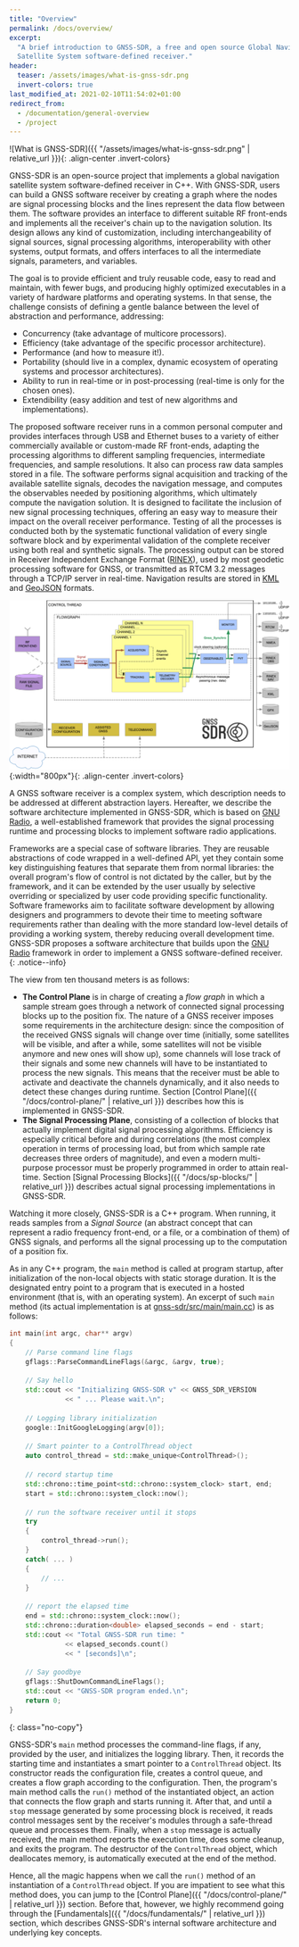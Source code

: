 ```yaml
---
title: "Overview"
permalink: /docs/overview/
excerpt:
  "A brief introduction to GNSS-SDR, a free and open source Global Navigation
  Satellite System software-defined receiver."
header:
  teaser: /assets/images/what-is-gnss-sdr.png
  invert-colors: true
last_modified_at: 2021-02-10T11:54:02+01:00
redirect_from:
  - /documentation/general-overview
  - /project
---
```


![What is GNSS-SDR]({{ "/assets/images/what-is-gnss-sdr.png" | relative_url }}){: .align-center .invert-colors}

GNSS-SDR is an open-source project that implements a global navigation satellite
system software-defined receiver in C++. With GNSS-SDR, users can build a GNSS
software receiver by creating a graph where the nodes are signal processing
blocks and the lines represent the data flow between them. The software provides
an interface to different suitable RF front-ends and implements all the
receiver's chain up to the navigation solution. Its design allows any kind of
customization, including interchangeability of signal sources, signal processing
algorithms, interoperability with other systems, output formats, and offers
interfaces to all the intermediate signals, parameters, and variables.

The goal is to provide efficient and truly reusable code, easy to read and
maintain, with fewer bugs, and producing highly optimized executables in a
variety of hardware platforms and operating systems. In that sense, the
challenge consists of defining a gentle balance between the level of abstraction
and performance, addressing:

- Concurrency (take advantage of multicore processors).
- Efficiency (take advantage of the specific processor architecture).
- Performance (and how to measure it!).
- Portability (should live in a complex, dynamic ecosystem of operating systems
  and processor architectures).
- Ability to run in real-time or in post-processing (real-time is only for the
  chosen ones).
- Extendibility (easy addition and test of new algorithms and implementations).

The proposed software receiver runs in a common personal computer and provides
interfaces through USB and Ethernet buses to a variety of either commercially
available or custom-made RF front-ends, adapting the processing algorithms to
different sampling frequencies, intermediate frequencies, and sample
resolutions. It also can process raw data samples stored in a file. The software
performs signal acquisition and tracking of the available satellite signals,
decodes the navigation message, and computes the observables needed by
positioning algorithms, which ultimately compute the navigation solution. It is
designed to facilitate the inclusion of new signal processing techniques,
offering an easy way to measure their impact on the overall receiver
performance. Testing of all the processes is conducted both by the systematic
functional validation of every single software block and by experimental
validation of the complete receiver using both real and synthetic signals. The
processing output can be stored in Receiver Independent Exchange Format
([RINEX](https://en.wikipedia.org/wiki/RINEX)), used by most geodetic processing
software for GNSS, or transmitted as RTCM 3.2 messages through a TCP/IP server
in real-time. Navigation results are stored in
[KML](https://www.ogc.org/standards/kml/) and
[GeoJSON](https://geojson.org/) formats.

![Block diagram](https://raw.githubusercontent.com/gnss-sdr/gnss-sdr/next/docs/doxygen/images/GeneralBlockDiagram.png){:width="800px"}{: .align-center .invert-colors}

A GNSS software receiver is a complex system, which description needs to be
addressed at different abstraction layers. Hereafter, we describe the software
architecture implemented in GNSS-SDR, which is based on
[GNU Radio](https://www.gnuradio.org), a well-established framework that
provides the signal processing runtime and processing blocks to implement
software radio applications.

Frameworks are a special case of software libraries. They are reusable
abstractions of code wrapped in a well-defined API, yet they contain some key
distinguishing features that separate them from normal libraries: the overall
program's flow of control is not dictated by the caller, but by the framework,
and it can be extended by the user usually by selective overriding or
specialized by user code providing specific functionality. Software frameworks
aim to facilitate software development by allowing designers and programmers to
devote their time to meeting software requirements rather than dealing with the
more standard low-level details of providing a working system, thereby reducing
overall development time. GNSS-SDR proposes a software architecture that builds
upon the [GNU Radio](https://www.gnuradio.org) framework in order to implement a
GNSS software-defined receiver.
{: .notice--info}

The view from ten thousand meters is as follows:

- **The Control Plane** is in charge of creating a _flow graph_ in which a
  sample stream goes through a network of connected signal processing blocks up
  to the position fix. The nature of a GNSS receiver imposes some requirements
  in the architecture design: since the composition of the received GNSS signals
  will change over time (initially, some satellites will be visible, and after a
  while, some satellites will not be visible anymore and new ones will show up),
  some channels will lose track of their signals and some new channels will have
  to be instantiated to process the new signals. This means that the receiver
  must be able to activate and deactivate the channels dynamically, and it also
  needs to detect these changes during runtime. Section [Control
  Plane]({{ "/docs/control-plane/" | relative_url }}) describes how this is
  implemented in GNSS-SDR.
- **The Signal Processing Plane**, consisting of a collection of blocks that
  actually implement digital signal processing algorithms. Efficiency is
  especially critical before and during correlations (the most complex operation
  in terms of processing load, but from which sample rate decreases three orders
  of magnitude), and even a modern multi-purpose processor must be properly
  programmed in order to attain real-time. Section [Signal Processing
  Blocks]({{ "/docs/sp-blocks/" | relative_url }}) describes actual signal
  processing implementations in GNSS-SDR.

Watching it more closely, GNSS-SDR is a C++ program. When running, it reads
samples from a _Signal Source_ (an abstract concept that can represent a radio
frequency front-end, or a file, or a combination of them) of GNSS signals, and
performs all the signal processing up to the computation of a position fix.

As in any C++ program, the `main` method is called at program startup, after
initialization of the non-local objects with static storage duration. It is the
designated entry point to a program that is executed in a hosted environment
(that is, with an operating system). An excerpt of such `main` method (its
actual implementation is at
[gnss-sdr/src/main/main.cc](https://github.com/gnss-sdr/gnss-sdr/blob/main/src/main/main.cc))
is as follows:

```cpp
int main(int argc, char** argv)
{
    // Parse command line flags
    gflags::ParseCommandLineFlags(&argc, &argv, true);

    // Say hello
    std::cout << "Initializing GNSS-SDR v" << GNSS_SDR_VERSION
              << " ... Please wait.\n";

    // Logging library initialization
    google::InitGoogleLogging(argv[0]);

    // Smart pointer to a ControlThread object
    auto control_thread = std::make_unique<ControlThread>();

    // record startup time
    std::chrono::time_point<std::chrono::system_clock> start, end;
    start = std::chrono::system_clock::now();

    // run the software receiver until it stops
    try
    {
        control_thread->run();
    }
    catch( ... )
    {
        // ...
    }

    // report the elapsed time
    end = std::chrono::system_clock::now();
    std::chrono::duration<double> elapsed_seconds = end - start;
    std::cout << "Total GNSS-SDR run time: "
              << elapsed_seconds.count()
              << " [seconds]\n";

    // Say goodbye
    gflags::ShutDownCommandLineFlags();
    std::cout << "GNSS-SDR program ended.\n";
    return 0;
}
```
{: class="no-copy"}

GNSS-SDR's `main` method processes the command-line flags, if any, provided by
the user, and initializes the logging library. Then, it records the starting
time and instantiates a smart pointer to a `ControlThread` object. Its
constructor reads the configuration file, creates a control queue, and creates a
flow graph according to the configuration. Then, the program's main method calls
the `run()` method of the instantiated object, an action that connects the flow
graph and starts running it. After that, and until a `stop` message generated by
some processing block is received, it reads control messages sent by the
receiver's modules through a safe-thread queue and processes them. Finally, when
a `stop` message is actually received, the main method reports the execution
time, does some cleanup, and exits the program. The destructor of the
`ControlThread` object, which deallocates memory, is automatically executed at
the end of the method.

Hence, all the magic happens when we call the `run()` method of an instantiation
of a `ControlThread` object. If you are impatient to see what this method does,
you can jump to the [Control Plane]({{ "/docs/control-plane/" | relative_url }})
section. Before that, however, we highly recommend going through the
[Fundamentals]({{ "/docs/fundamentals/" | relative_url }}) section, which
describes GNSS-SDR's internal software architecture and underlying key concepts.

<link rel="prerender" href="{{ "/docs/fundamentals/" | relative_url }}" />
